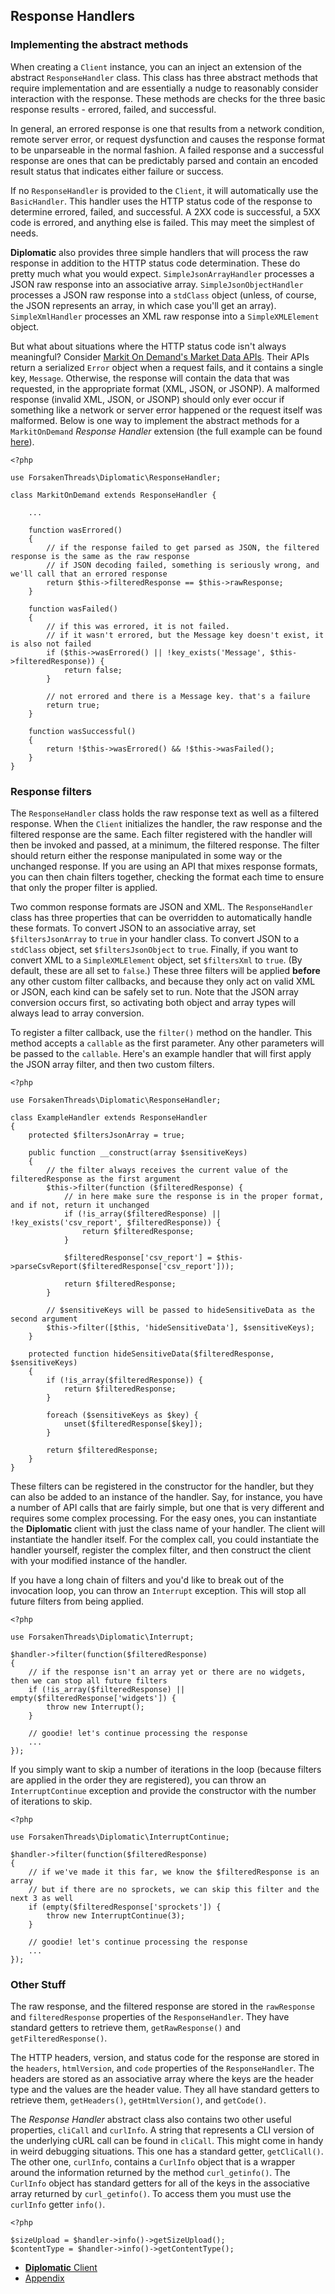 ## Response Handlers

### Implementing the abstract methods

When creating a `Client` instance, you can an inject an extension of the abstract `ResponseHandler` class.  This class has three abstract methods that require implementation and are essentially a nudge to reasonably consider interaction with the response.  These methods are checks for the three basic response results - errored, failed, and successful.

In general, an errored response is one that results from a network condition, remote server error, or request dysfunction and causes the response format to be unparseable in the normal fashion.  A failed response and a successful response are ones that can be predictably parsed and contain an encoded result status that indicates either failure or success.

If no `ResponseHandler` is provided to the `Client`, it will automatically use the `BasicHandler`.  This handler uses the HTTP status code of the response to determine errored, failed, and successful.  A 2XX code is successful, a 5XX code is errored, and anything else is failed.  This may meet the simplest of needs.

**Diplomatic** also provides three simple handlers that will process the raw response in addition to the HTTP status code determination.  These do pretty much what you would expect. `SimpleJsonArrayHandler` processes a JSON raw response into an associative array.  `SimpleJsonObjectHandler` processes a JSON raw response into a `stdClass` object (unless, of course, the JSON represents an array, in which case you'll get an array).  `SimpleXmlHandler` processes an XML raw response into a `SimpleXMLElement` object.

But what about situations where the HTTP status code isn't always meaningful?  Consider [Markit On Demand's Market Data APIs](http://dev.markitondemand.com/MODApis/).  Their APIs return a serialized `Error` object when a request fails, and it contains a single key, `Message`.  Otherwise, the response will contain the data that was requested, in the appropriate format (XML, JSON, or JSONP).  A malformed response (invalid XML, JSON, or JSONP) should only ever occur if something like a network or server error happened or the request itself was malformed.  Below is one way to implement the abstract methods for a `MarkitOnDemand` *Response Handler* extension (the full example can be found [here](../examples/MarkitOnDemandHandler.php)).

```
<?php

use ForsakenThreads\Diplomatic\ResponseHandler;

class MarkitOnDemand extends ResponseHandler {

    ...

    function wasErrored()
    {
        // if the response failed to get parsed as JSON, the filtered response is the same as the raw response
        // if JSON decoding failed, something is seriously wrong, and we'll call that an errored response
        return $this->filteredResponse == $this->rawResponse;
    }

    function wasFailed()
    {
        // if this was errored, it is not failed.
        // if it wasn't errored, but the Message key doesn't exist, it is also not failed
        if ($this->wasErrored() || !key_exists('Message', $this->filteredResponse)) {
            return false;
        }
        
        // not errored and there is a Message key. that's a failure
        return true;
    }

    function wasSuccessful()
    {
        return !$this->wasErrored() && !$this->wasFailed();
    }
}
```

### Response filters

The `ResponseHandler` class holds the raw response text as well as a filtered response.  When the `Client` initializes the handler, the raw response and the filtered response are the same.  Each filter registered with the handler will then be invoked and passed, at a minimum, the filtered response.  The filter should return either the response manipulated in some way or the unchanged response.  If you are using an API that mixes response formats, you can then chain filters together, checking the format each time to ensure that only the proper filter is applied.

Two common response formats are JSON and XML.  The `ResponseHandler` class has three properties that can be overridden to automatically handle these formats.  To convert JSON to an associative array, set `$filtersJsonArray` to `true` in your handler class.  To convert JSON to a `stdClass` object, set `$filtersJsonObject` to `true`.  Finally, if you want to convert XML to a `SimpleXMLElement` object, set `$filtersXml` to `true`.  (By default, these are all set to `false`.)  These three filters will be applied **before** any other custom filter callbacks, and because they only act on valid XML or JSON, each kind can be safely set to run.  Note that the JSON array conversion occurs first, so activating both object and array types will always lead to array conversion.

To register a filter callback, use the `filter()` method on the handler.  This method accepts a `callable` as the first parameter.  Any other parameters will be passed to the `callable`.  Here's an example handler that will first apply the JSON array filter, and then two custom filters.

```
<?php

use ForsakenThreads\Diplomatic\ResponseHandler;

class ExampleHandler extends ResponseHandler
{
    protected $filtersJsonArray = true;
    
    public function __construct(array $sensitiveKeys)
    {
        // the filter always receives the current value of the filteredResponse as the first argument
        $this->filter(function ($filteredResponse) {
            // in here make sure the response is in the proper format, and if not, return it unchanged
            if (!is_array($filteredResponse) || !key_exists('csv_report', $filteredResponse)) {
                return $filteredResponse;
            }
            
            $filteredResponse['csv_report'] = $this->parseCsvReport($filteredResponse['csv_report']));
            
            return $filteredResponse;
        }
        
        // $sensitiveKeys will be passed to hideSensitiveData as the second argument
        $this->filter([$this, 'hideSensitiveData'], $sensitiveKeys);
    }
    
    protected function hideSensitiveData($filteredResponse, $sensitiveKeys)
    {
        if (!is_array($filteredResponse)) {
            return $filteredResponse;
        }
        
        foreach ($sensitiveKeys as $key) {
            unset($filteredResponse[$key]);
        }
        
        return $filteredResponse;
    }
}
```

These filters can be registered in the constructor for the handler, but they can also be added to an instance of the handler.  Say, for instance, you have a number of API calls that are fairly simple, but one that is very different and requires some complex processing.  For the easy ones, you can instantiate the **Diplomatic** client with just the class name of your handler.  The client will instantiate the handler itself.  For the complex call, you could instantiate the handler yourself, register the complex filter, and then construct the client with your modified instance of the handler.  

If you have a long chain of filters and you'd like to break out of the invocation loop, you can throw an `Interrupt` exception.  This will stop all future filters from being applied.

```
<?php

use ForsakenThreads\Diplomatic\Interrupt;

$handler->filter(function($filteredResponse)
{
    // if the response isn't an array yet or there are no widgets, then we can stop all future filters
    if (!is_array($filteredResponse) || empty($filteredResponse['widgets']) {
        throw new Interrupt();
    }
    
    // goodie! let's continue processing the response
    ...
});
```

If you simply want to skip a number of iterations in the loop (because filters are applied in the order they are registered), you can throw an `InterruptContinue` exception and provide the constructor with the number of iterations to skip.

```
<?php

use ForsakenThreads\Diplomatic\InterruptContinue;

$handler->filter(function($filteredResponse)
{
    // if we've made it this far, we know the $filteredResponse is an array
    // but if there are no sprockets, we can skip this filter and the next 3 as well
    if (empty($filteredResponse['sprockets']) {
        throw new InterruptContinue(3);
    }
    
    // goodie! let's continue processing the response
    ...
});
```

### Other Stuff

The raw response, and the filtered response are stored in the `rawResponse` and `filteredResponse` properties of the `ResponseHandler`.  They have standard getters to retrieve them, `getRawResponse()` and `getFilteredResponse()`.

The HTTP headers, version, and status code for the response are stored in the `headers`, `htmlVersion`, and `code` properties of the `ResponseHandler`.  The headers are stored as an associative array where the keys are the header type and the values are the header value.  They all have standard getters to retrieve them, `getHeaders()`, `getHtmlVersion()`, and `getCode()`.

The *Response Handler* abstract class also contains two other useful properties, `cliCall` and `curlInfo`. A string that represents a CLI version of the underlying cURL call can be found in `cliCall`. This might come in handy in weird debugging situations.  This one has a standard getter, `getCliCall()`.  The other one, `curlInfo`, contains a `CurlInfo` object that is a wrapper around the information returned by the method `curl_getinfo()`.  The `CurlInfo` object has standard getters for all of the keys in the associative array returned by `curl_getinfo()`.  To access them you must use the `curlInfo` getter `info()`.

```
<?php

$sizeUpload = $handler->info()->getSizeUpload();
$contentType = $handler->info()->getContentType();
```

* [**Diplomatic** Client](./Client.md)
* [Appendix](./Appendix.md)
